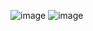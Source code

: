 ![image](https://user-images.githubusercontent.com/113437980/197171716-ce678d73-8905-4489-8ae9-844afb39147b.png)
![image](https://user-images.githubusercontent.com/113437980/197171767-18d8d7c7-a838-462d-b510-886bcd68b43a.png)
